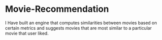 # Movie-Recommendation

I Have built an engine that computes similarities between movies based on certain metrics and suggests movies that are most similar to a particular movie that user liked.
